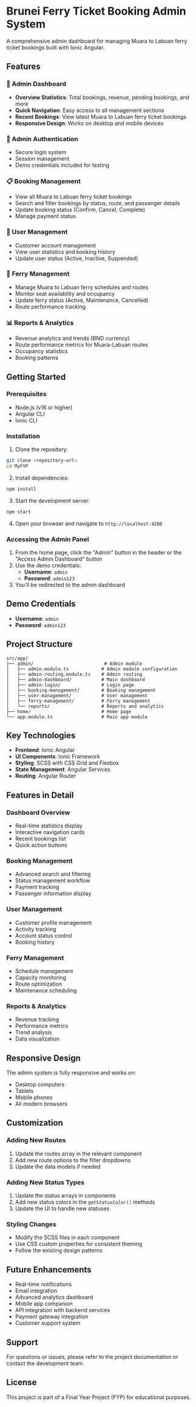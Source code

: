 # Brunei Ferry Ticket Booking Admin System

A comprehensive admin dashboard for managing Muara to Labuan ferry ticket bookings built with Ionic Angular.

## Features

### 🚢 Admin Dashboard
- **Overview Statistics**: Total bookings, revenue, pending bookings, and more
- **Quick Navigation**: Easy access to all management sections
- **Recent Bookings**: View latest Muara to Labuan ferry ticket bookings
- **Responsive Design**: Works on desktop and mobile devices

### 🔐 Admin Authentication
- Secure login system
- Session management
- Demo credentials included for testing

### 📋 Booking Management
- View all Muara to Labuan ferry ticket bookings
- Search and filter bookings by status, route, and passenger details
- Update booking status (Confirm, Cancel, Complete)
- Manage payment status

### 👥 User Management
- Customer account management
- View user statistics and booking history
- Update user status (Active, Inactive, Suspended)

### 🚢 Ferry Management
- Manage Muara to Labuan ferry schedules and routes
- Monitor seat availability and occupancy
- Update ferry status (Active, Maintenance, Cancelled)
- Route performance tracking

### 📊 Reports & Analytics
- Revenue analytics and trends (BND currency)
- Route performance metrics for Muara-Labuan routes
- Occupancy statistics
- Booking patterns

## Getting Started

### Prerequisites
- Node.js (v16 or higher)
- Angular CLI
- Ionic CLI

### Installation

1. Clone the repository:
```bash
git clone <repository-url>
cd MyFYP
```

2. Install dependencies:
```bash
npm install
```

3. Start the development server:
```bash
npm start
```

4. Open your browser and navigate to `http://localhost:4200`

### Accessing the Admin Panel

1. From the home page, click the "Admin" button in the header or the "Access Admin Dashboard" button
2. Use the demo credentials:
   - **Username**: `admin`
   - **Password**: `admin123`
3. You'll be redirected to the admin dashboard

## Demo Credentials

- **Username**: `admin`
- **Password**: `admin123`

## Project Structure

```
src/app/
├── admin/                          # Admin module
│   ├── admin.module.ts            # Admin module configuration
│   ├── admin-routing.module.ts    # Admin routing
│   ├── admin-dashboard/           # Main dashboard
│   ├── admin-login/               # Login page
│   ├── booking-management/        # Booking management
│   ├── user-management/           # User management
│   ├── ferry-management/          # Ferry management
│   └── reports/                   # Reports and analytics
├── home/                          # Home page
└── app.module.ts                  # Main app module
```

## Key Technologies

- **Frontend**: Ionic Angular
- **UI Components**: Ionic Framework
- **Styling**: SCSS with CSS Grid and Flexbox
- **State Management**: Angular Services
- **Routing**: Angular Router

## Features in Detail

### Dashboard Overview
- Real-time statistics display
- Interactive navigation cards
- Recent bookings list
- Quick action buttons

### Booking Management
- Advanced search and filtering
- Status management workflow
- Payment tracking
- Passenger information display

### User Management
- Customer profile management
- Activity tracking
- Account status control
- Booking history

### Ferry Management
- Schedule management
- Capacity monitoring
- Route optimization
- Maintenance scheduling

### Reports & Analytics
- Revenue tracking
- Performance metrics
- Trend analysis
- Data visualization

## Responsive Design

The admin system is fully responsive and works on:
- Desktop computers
- Tablets
- Mobile phones
- All modern browsers

## Customization

### Adding New Routes
1. Update the routes array in the relevant component
2. Add new route options to the filter dropdowns
3. Update the data models if needed

### Adding New Status Types
1. Update the status arrays in components
2. Add new status colors in the `getStatusColor()` methods
3. Update the UI to handle new statuses

### Styling Changes
- Modify the SCSS files in each component
- Use CSS custom properties for consistent theming
- Follow the existing design patterns

## Future Enhancements

- Real-time notifications
- Email integration
- Advanced analytics dashboard
- Mobile app companion
- API integration with backend services
- Payment gateway integration
- Customer support system

## Support

For questions or issues, please refer to the project documentation or contact the development team.

## License

This project is part of a Final Year Project (FYP) for educational purposes. 